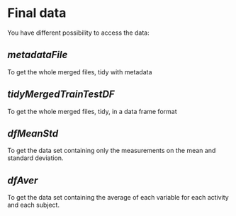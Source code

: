 # Final data

You have different possibility to access the data:

## *metadataFile*
To get the whole merged files, tidy with metadata

## *tidyMergedTrainTestDF*
To get the whole merged files, tidy, in a data frame format

## *dfMeanStd*
To get the data set containing only the measurements on the mean and standard deviation.

## *dfAver*
To get the data set containing the average of each variable for each activity and each subject.